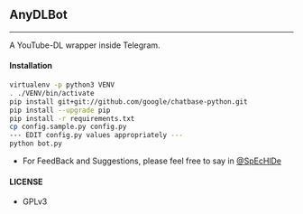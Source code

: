 ## AnyDLBot
---

A YouTube-DL wrapper inside Telegram.

#### Installation

```sh
virtualenv -p python3 VENV
. ./VENV/bin/activate
pip install git+git://github.com/google/chatbase-python.git
pip install --upgrade pip
pip install -r requirements.txt
cp config.sample.py config.py
--- EDIT config.py values appropriately ---
python bot.py
```


- For FeedBack and Suggestions, please feel free to say in [@SpEcHlDe](https://telegram.dog/ShrimadhaVahdamirhS)

#### LICENSE
- GPLv3

